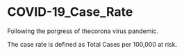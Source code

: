 # COVID-19_Case_Rate

Following the porgress of thecorona virus pandemic.

The case rate is defined as Total Cases per 100,000 at risk.

